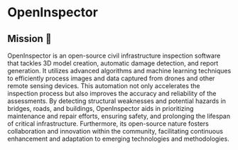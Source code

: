 # OpenInspector

## Mission 🎯
OpenInspector is an open-source civil infrastructure inspection software that tackles 3D model creation, automatic damage detection, and report generation. It utilizes advanced algorithms and machine learning techniques to efficiently process images and data captured from drones and other remote sensing devices. This automation not only accelerates the inspection process but also improves the accuracy and reliability of the assessments. By detecting structural weaknesses and potential hazards in bridges, roads, and buildings, OpenInspector aids in prioritizing maintenance and repair efforts, ensuring safety, and prolonging the lifespan of critical infrastructure. Furthermore, its open-source nature fosters collaboration and innovation within the community, facilitating continuous enhancement and adaptation to emerging technologies and methodologies.
